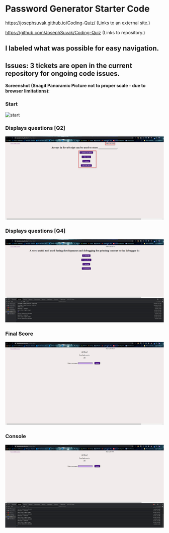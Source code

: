 # Password Generator Starter Code

https://josephsuvak.github.io/Coding-Quiz/ (Links to an external site.)

 

https://github.com/JosephSuvak/Coding-Quiz (Links to repository.)

 

## I labeled what was possible for easy navigation. 

## Issues: 3 tickets are open in the current repository for ongoing code issues.

**Screenshot (Snagit Panoramic Picture not to proper scale - due to browser limitations):**

### Start
![start](https://raw.githubusercontent.com/JosephSuvak/Coding-Quiz/main/assets/multimedia/start.jpg "Start")

### Displays questions [Q2]
![question](https://raw.githubusercontent.com/JosephSuvak/Coding-Quiz/main/assets/mutlimedia/question.jpg "Question")

### Displays questions [Q4]
![another-question](https://raw.githubusercontent.com/JosephSuvak/Coding-Quiz/main/assets/mutlimedia/new-question.jpg "Q4")

### Final Score
![final-score](https://raw.githubusercontent.com/JosephSuvak/Coding-Quiz/main/assets/mutlimedia/final-score.jpg "Final-Score")

### Console
![console](https://raw.githubusercontent.com/JosephSuvak/Coding-Quiz/main/assets/mutlimedia/console.jpg "Console")